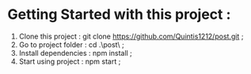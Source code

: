 # Getting Started with this project :
1) Clone this project : git clone https://github.com/Quintis1212/post.git ;
2) Go to project folder : cd .\post\ ;
3) Install dependencies : npm install ;
4) Start using  project : npm start ;

